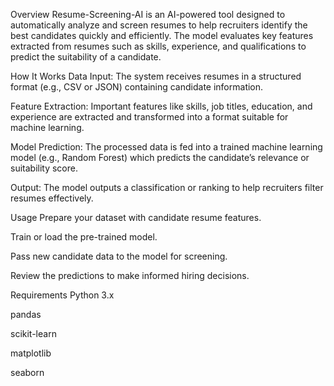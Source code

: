 Overview
Resume-Screening-AI is an AI-powered tool designed to automatically analyze and screen resumes to help recruiters identify the best candidates quickly and efficiently. The model evaluates key features extracted from resumes such as skills, experience, and qualifications to predict the suitability of a candidate.

How It Works
Data Input: The system receives resumes in a structured format (e.g., CSV or JSON) containing candidate information.

Feature Extraction: Important features like skills, job titles, education, and experience are extracted and transformed into a format suitable for machine learning.

Model Prediction: The processed data is fed into a trained machine learning model (e.g., Random Forest) which predicts the candidate’s relevance or suitability score.

Output: The model outputs a classification or ranking to help recruiters filter resumes effectively.

Usage
Prepare your dataset with candidate resume features.

Train or load the pre-trained model.

Pass new candidate data to the model for screening.

Review the predictions to make informed hiring decisions.

Requirements
Python 3.x

pandas

scikit-learn

matplotlib

seaborn
